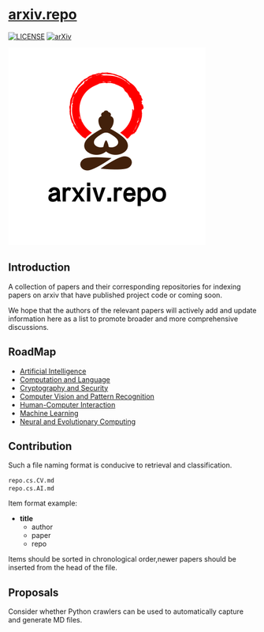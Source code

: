 # [arxiv.repo](https://github.com/Mainvooid/arxiv.repo)
[![LICENSE](https://img.shields.io/badge/license-Anti%20996-blue.svg)](https://github.com/996icu/996.ICU/blob/master/LICENSE)
[![arXiv](https://img.shields.io/badge/arXiv-cs-green.svg)]()

![arxiv.repo](icon.png)

## Introduction
A collection of papers and their corresponding repositories for indexing papers on arxiv that have published project code or coming soon.

We hope that the authors of the relevant papers will actively add and update information here as a list to promote broader and more comprehensive discussions.

## RoadMap
- [Artificial Intelligence](repo.cs.AI.md)
- [Computation and Language](repo.cs.CL.md)
- [Cryptography and Security](repo.cs.CR.md)
- [Computer Vision and Pattern Recognition](repo.cs.CV.md)
- [Human-Computer Interaction](repo.cs.HC.md)
- [Machine Learning](repo.cs.LG.md)
- [Neural and Evolutionary Computing](repo.cs.NE.md)

## Contribution
Such a file naming format is conducive to retrieval and classification.
```
repo.cs.CV.md
repo.cs.AI.md
```

Item format example:
- **title**
   - author
   - paper
   - repo

Items should be sorted in chronological order,newer papers should be inserted from the head of the file.

## Proposals
Consider whether Python crawlers can be used to automatically capture and generate MD files.



